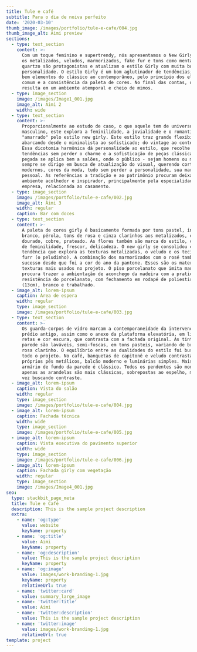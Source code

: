 ```yaml
---
title: Tule e café
subtitle: Para o dia de noiva perfeito
date: '2020-03-10'
thumb_image: /images/portfolio/tule-e-cafe/004.jpg
thumb_image_alt: Aimi preview
sections:
  - type: text_section
    content: >-
      Com um toque feminino e supertrendy, nós apresentamos o New Girly! Nele,
      os metalizados, veludos, marmorizados, fake fur e tons como menta e rosa
      quartzo são protagonistas e atualizam o estilo Girly com muita bossa e
      personalidade. O estilo Girly é um bom aglutinador de tendências; comporta
      bem elementos do clássico ao contemporâneo, pelo princípio dos elementos
      comum e a consistência da paleta de cores. No final das contas, o girly
      resulta em um ambiente atemporal e cheio de mimos.
  - type: image_section
    image: /images/Image1_001.jpg
    image_alt: Aimi 2
    width: wide
  - type: text_section
    content: >-
      Proporcionalmente ao estudo de caso, o que aquele tem de universo
      masculino, este explora a feminilidade, a jovialidade e o romantismo, tudo
      "amarrado" pelo estilo new girly. Este estilo traz grande flexibilidade,
      abarcando desde o minimalista ao sofisticado; do vintage ao contemporâneo.
      Essa dicotomia harmônica dá personalidade ao estilo, que recolhe
      tendências sem perder o charme e a sofisticação de peças clássicas. Essa
      pegada se aplica bem a salões, onde o público - sejam homens ou mulheres -
      sempre se dirige em busca de atualização do visual, querendo cortes
      modernos, cores da moda, tudo sem perder a personalidade, sua marca
      pessoal. As referências a tradição e ao patrimônio procuram deixar o
      ambiente acolhedor e inspirador, principalmente pela especialidade da
      empresa, relacionada ao casamento.
  - type: image_section
    image: /images/portfolio/tule-e-cafe/002.jpg
    image_alt: Aimi 3
    width: regular
    caption: Bar com doces
  - type: text_section
    content: >-
      A paleta de cores girly é basicamente formada por tons pastel, indo do
      branco, pérola, tons de rosa e cinza clarinhos aos metalizados, como
      dourado, cobre, prateado. As flores também são marca do estilo, como marca
      de feminilidade, frescor, delicadeza. O new girly se consolidou como uma
      tendência que explora as texturas metalizadas, o veludo e os tecidos fake
      furr (o peludinho). A combinação dos marmorizados com o rosé também virou
      sucesso desde que foi a cor do ano da pantone. Esses são os materiais e 
      texturas mais usados no projeto. O piso porcelanato que imita madeira
      procura trazer a ambientação de aconchego da madeira com a praticidade e
      resistência do porcelanato, com fechamento em rodapé de poliestireno alto
      (13cm), branco e trabalhado.
  - image_alt: lorem-ipsum
    caption: Área de espera
    width: regular
    type: image_section
    image: /images/portfolio/tule-e-cafe/003.jpg
  - type: text_section
    content: >-
      Os guarda-corpos de vidro marcam a contemporaneidade da intervenção no
      prédio antigo, assim como o anexo da plataforma elevatória, em linhas
      retas e cor escura, que contrasta com a fachada original. As tintas da
      parede são laváveis, semi-foscas, em tons pasteis, variando de branco a
      rosa clarinho. O equilíbrio entre as dualidades do estilo foi buscado em
      todo o projeto. No café, banquetas de capitonê e veludo contrastam com os
      próprios pés metálicos, balcão moderno e luminárias simples. Mais atrás, o
      armário de fundo da parede é clássico. Todos os pendentes são modernos,
      apenas as arandelas são mais clássicas, sobrepostas ao espelho, mais uma
      vez buscando contraste.
  - image_alt: lorem-ipsum
    caption: Vista do salão
    width: regular
    type: image_section
    image: /images/portfolio/tule-e-cafe/004.jpg
  - image_alt: lorem-ipsum
    caption: Fachada técnica
    width: wide
    type: image_section
    image: /images/portfolio/tule-e-cafe/005.jpg
  - image_alt: lorem-ipsum
    caption: Vista executiva do pavimento superior
    width: wide
    type: image_section
    image: /images/portfolio/tule-e-cafe/006.jpg
  - image_alt: lorem-ipsum
    caption: Fachada girly com vegetação
    width: regular
    type: image_section
    image: /images/Image4_001.jpg
seo:
  type: stackbit_page_meta
  title: Tule e Café
  description: This is the sample project description
  extra:
    - name: 'og:type'
      value: website
      keyName: property
    - name: 'og:title'
      value: Aimi
      keyName: property
    - name: 'og:description'
      value: This is the sample project description
      keyName: property
    - name: 'og:image'
      value: images/work-branding-1.jpg
      keyName: property
      relativeUrl: true
    - name: 'twitter:card'
      value: summary_large_image
    - name: 'twitter:title'
      value: Aimi
    - name: 'twitter:description'
      value: This is the sample project description
    - name: 'twitter:image'
      value: images/work-branding-1.jpg
      relativeUrl: true
template: project
---
```

